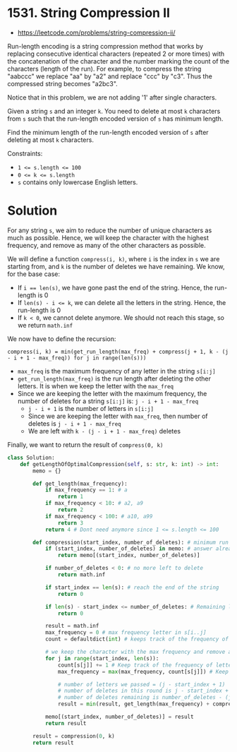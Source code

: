 # 1531. String Compression II

-   https://leetcode.com/problems/string-compression-ii/

Run-length encoding is a string compression method that works by replacing consecutive identical characters (repeated 2 or more times) with the concatenation of the character and the number marking the count of the characters (length of the run). For example, to compress the string "aabccc" we replace "aa" by "a2" and replace "ccc" by "c3". Thus the compressed string becomes "a2bc3".

Notice that in this problem, we are not adding '1' after single characters.

Given a string `s` and an integer `k`. You need to delete at most `k` characters from `s` such that the run-length encoded version of `s` has minimum length.

Find the minimum length of the run-length encoded version of `s` after deleting at most `k` characters.

Constraints:

-   `1 <= s.length <= 100`
-   `0 <= k <= s.length`
-   `s` contains only lowercase English letters.

# Solution

For any string `s`, we aim to reduce the number of unique characters as much as possible. Hence, we will keep the character with the highest frequency, and remove as many of the other characters as possible.

We will define a function `compress(i, k)`, where `i` is the index in `s` we are starting from, and `k` is the number of deletes we have remaining. We know, for the base case:

-   If `i == len(s)`, we have gone past the end of the string. Hence, the run-length is 0
-   If `len(s) - i <= k`, we can delete all the letters in the string. Hence, the run-length is 0
-   If `k < 0`, we cannot delete anymore. We should not reach this stage, so we return `math.inf`

We now have to define the recursion:

```
compress(i, k) = min(get_run_length(max_freq) + compress(j + 1, k - (j - i + 1 - max_freq)) for j in range(len(s)))
```

-   `max_freq` is the maximum frequency of any letter in the string `s[i:j]`
-   `get_run_length(max_freq)` is the run length after deleting the other letters. It is when we keep the letter with the `max_freq`
-   Since we are keeping the letter with the maximum frequency, the number of deletes for a string `s[i:j]` is: `j - i + 1 - max_freq`
    -   `j - i + 1` is the number of letters in `s[i:j]`
    -   Since we are keeping the letter with `max_freq`, then number of deletes is `j - i + 1 - max_freq`
    -   We are left with `k - (j - i + 1 - max_freq)` deletes

Finally, we want to return the result of `compress(0, k)`

```python
class Solution:
    def getLengthOfOptimalCompression(self, s: str, k: int) -> int:
        memo = {}

        def get_length(max_frequency):
            if max_frequency == 1: # a
                return 1
            if max_frequency < 10: # a2, a9
                return 2
            if max_frequency < 100: # a10, a99
                return 3
            return 4 # Dont need anymore since 1 <= s.length <= 100

        def compression(start_index, number_of_deletes): # minimum run length to encode s[i:] with at most number_of_deletes deletions
            if (start_index, number_of_deletes) in memo: # answer already computed
                return memo[(start_index, number_of_deletes)]

            if number_of_deletes < 0: # no more left to delete
                return math.inf

            if start_index == len(s): # reach the end of the string
                return 0

            if len(s) - start_index <= number_of_deletes: # Remaining length of the string is shorter than number of deletes
                return 0

            result = math.inf
            max_frequency = 0 # max frequency letter in s[i..j]
            count = defaultdict(int) # keeps track of the frequency of each letter that appeared

            # we keep the character with the max frequency and remove all other characters
            for j in range(start_index, len(s)):
                count[s[j]] += 1 # Keep track of the frequency of letters
                max_frequency = max(max_frequency, count[s[j]]) # Keep track of the letter with the maximum frequency

                # number of letters we passed = (j - start_index + 1)
                # number of deletes in this round is j - start_index + 1 - max_frequency
                # number of deletes remaining is number_of_deletes - (j - start_index + 1 - max_frequency)
                result = min(result, get_length(max_frequency) + compression(j + 1, number_of_deletes - (j - start_index + 1 - max_frequency)))

            memo[(start_index, number_of_deletes)] = result
            return result

        result = compression(0, k)
        return result
```
